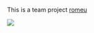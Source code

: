 This is a team project [romeu](https://github.com/romeumc)

<a href="https://github.com/dcavalei/minishell/blob/main/resources/subject.pdf" target="_blank"> <img src="https://user-images.githubusercontent.com/80326272/146949433-84e61dbf-b1f0-498c-91d1-c4af5d0406c4.png" > </a>
